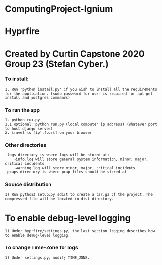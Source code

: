 # ComputingProject-Ignium
 
# Hyprfire
# Created by Curtin Capstone 2020 Group 23 (Stefan Cyber.)

### To install:
```
1. Run 'python install.py' if you wish to install all the requirements for the application. (sudo password for user is required for apt-get install and postgres commands)
```

### To run the app
```
1. python run.py
1.1 optional: python run.py (local computer ip address) (whatever port to host django server)
2. travel to [ip]:[port] on your browser
```

### Other directories
```
-logs directory is where logs will be stored at:
    -info.log will store general system information, minor, major, critical incidents
    -warning.log will store minor, major, critical incidents
-pcaps directory is where pcap files should be stored at
```

### Source distribution
```
1) Run python3 setup.py sdist to create a tar.gz of the project. The compressed file will be located in dist directory.
```

# To enable debug-level logging
```
1) Under hyprfire/settings.py, the last section logging describes how to enable debug-level logging.
```

### To change Time-Zone for logs
```
1) Under settings.py, modify TIME_ZONE.
```
